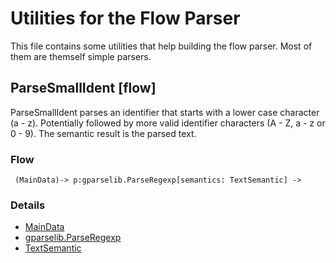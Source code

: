 # Utilities for the Flow Parser

This file contains some utilities that help building the flow parser.
Most of them are themself simple parsers.

## ParseSmallIdent [flow]
ParseSmallIdent parses an identifier that starts with a lower case character
(a - z). Potentially followed by more valid identifier characters
(A - Z, a - z or 0 - 9).  The semantic result is the parsed text.

### Flow
     (MainData)-> p:gparselib.ParseRegexp[semantics: TextSemantic] ->

### Details
- [MainData](../data/data.md#maindata)
- [gparselib.ParseRegexp](https://github.com/flowdev/gparselib/blob/master/simpleParser.go#L163)
- [TextSemantic](./parseUtils.md#textsemantic)

